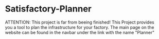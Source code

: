 # Satisfactory-Planner
ATTENTION: This project is far from beeing finished!
This Project provides you a tool to plan the infrastructure for your factory.
The main page on the website can be found in the navbar under the link with the name "Planner"
